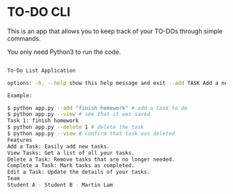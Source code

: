 # TO-DO CLI
This is an app that allows you to keep track of your TO-DOs through simple commands.

You only need Python3 to run the code.

```bash python app.py usage: app.py [-h] [--add TASK] [--view] [--delete INDEX]

To-Do List Application

options: -h, --help show this help message and exit --add TASK Add a new task --view View all tasks --delete INDEX Delete a task by its index

Example:

$ python app.py --add "finish homework" # add a task to do
$ python app.py --view # see that it was saved
Task 1: finish homework
$ python app.py --delete 1 # delete the task
$ python app.py --view # confirm that task was deleted
Features
Add a Task: Easily add new tasks.
View Tasks: Get a list of all your tasks.
Delete a Task: Remove tasks that are no longer needed.
Complete a Task: Mark tasks as completed.
Edit a Task: Update the details of your tasks.
Team
Student A - Student B - Martin Lam

